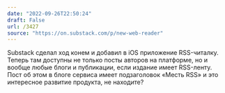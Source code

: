 ```yaml
---
date: "2022-09-26T22:50:24"
draft: False
url: /3427
source: "https://on.substack.com/p/new-web-reader"
---
```


Substack сделал ход конем и добавил в iOS приложение RSS-читалку. Теперь там доступны не только посты авторов на платформе, но и вообще любые блоги и публикации, если издание имеет RSS-ленту. Пост об этом в блоге сервиса имеет подзаголовок «Месть RSS» и это интересное развитие продукта, не находите?
